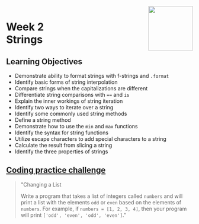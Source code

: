 <a href="../">
  <img src="/img/Python_Basic_Structures_Lists,_Strings,_and_Files_logo.avif" width="120" align="right">
</a>

# Week 2 <br> Strings

## Learning Objectives
- Demonstrate ability to format strings with f-strings and `.format`
- Identify basic forms of string interpolation
- Compare strings when the capitalizations are different
- Differentiate string comparisons with `==` and `is`
- Explain the inner workings of string iteration
- Identify two ways to iterate over a string
- Identify some commonly used string methods
- Define a string method
- Demonstrate how to use the `min` and `max` functions
- Identify the syntax for string functions
- Utilize escape characters to add special characters to a string
- Calculate the result from slicing a string
- Identify the three properties of strings

## [Coding practice challenge](./lab_challenge.py)

>"Changing a List
>
>Write a program that takes a list of integers called `numbers` and will print a list with the elements `odd` or `even` based on the elements of `numbers`. For example, if `numbers = [1, 2, 3, 4]`, then your program will print `['odd', 'even', 'odd', 'even']`."
